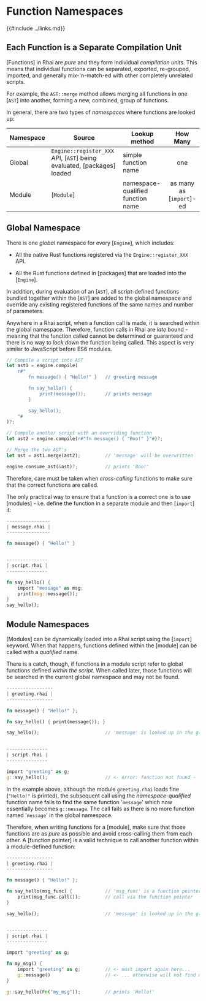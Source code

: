 Function Namespaces
==================

{{#include ../links.md}}

Each Function is a Separate Compilation Unit
-------------------------------------------

[Functions] in Rhai are _pure_ and they form individual _compilation units_.
This means that individual functions can be separated, exported, re-grouped, imported,
and generally mix-'n-match-ed with other completely unrelated scripts.

For example, the `AST::merge` method allows merging all functions in one [`AST`] into another,
forming a new, combined, group of functions.

In general, there are two types of _namespaces_ where functions are looked up:

| Namespace | Source                                                                 | Lookup method                     |         How Many         |
| --------- | ---------------------------------------------------------------------- | --------------------------------- | :----------------------: |
| Global    | `Engine::register_XXX` API, [`AST`] being evaluated, [packages] loaded | simple function name              |           one            |
| Module    | [`Module`]                                                             | namespace-qualified function name | as many as [`import`]-ed |


Global Namespace
----------------

There is one _global_ namespace for every [`Engine`], which includes:

* All the native Rust functions registered via the `Engine::register_XXX` API.

* All the Rust functions defined in [packages] that are loaded into the [`Engine`].

In addition, during evaluation of an [`AST`], all script-defined functions bundled together within
the [`AST`] are added to the global namespace and override any existing registered functions of
the same names and number of parameters.

Anywhere in a Rhai script, when a function call is made, it is searched within the global namespace.
Therefore, function calls in Rhai are _late_ bound - meaning that the function called cannot be
determined or guaranteed and there is no way to _lock down_ the function being called.
This aspect is very similar to JavaScript before ES6 modules.

```rust
// Compile a script into AST
let ast1 = engine.compile(
    r#"
        fn message() { "Hello!" }   // greeting message

        fn say_hello() {
            print(message());       // prints message
        }

        say_hello();
    "#
)?;

// Compile another script with an overriding function
let ast2 = engine.compile(r#"fn message() { "Boo!" }"#)?;

// Merge the two AST's
let ast = ast1.merge(ast2);         // 'message' will be overwritten

engine.consume_ast(&ast)?;          // prints 'Boo!'
```

Therefore, care must be taken when _cross-calling_ functions to make sure that the correct
functions are called.

The only practical way to ensure that a function is a correct one is to use [modules] -
i.e. define the function in a separate module and then [`import`] it:

```rust
----------------
| message.rhai |
----------------

fn message() { "Hello!" }


---------------
| script.rhai |
---------------

fn say_hello() {
    import "message" as msg;
    print(msg::message());
}
say_hello();
```


Module Namespaces
-----------------

[Modules] can be dynamically loaded into a Rhai script using the [`import`] keyword.
When that happens, functions defined within the [module] can be called with a _qualified_ name.

There is a catch, though, if functions in a module script refer to global functions
defined _within the script_.  When called later, those functions will be searched in the
current global namespace and may not be found.

```rust
-----------------
| greeting.rhai |
-----------------

fn message() { "Hello!" };

fn say_hello() { print(message()); }

say_hello();                        // 'message' is looked up in the global namespace


---------------
| script.rhai |
---------------

import "greeting" as g;
g::say_hello();                     // <- error: function not found - 'message'
```

In the example above, although the module `greeting.rhai` loads fine (`"Hello!"` is printed),
the subsequent call using the _namespace-qualified_ function name fails to find the same function
'`message`' which now essentially becomes `g::message`.  The call fails as there is no more
function named '`message`' in the global namespace.

Therefore, when writing functions for a [module], make sure that those functions are as _pure_
as possible and avoid cross-calling them from each other.  A [function pointer] is a valid technique
to call another function within a module-defined function:

```rust
-----------------
| greeting.rhai |
-----------------

fn message() { "Hello!" };

fn say_hello(msg_func) {            // 'msg_func' is a function pointer
    print(msg_func.call());         // call via the function pointer
}

say_hello();                        // 'message' is looked up in the global namespace


---------------
| script.rhai |
---------------

import "greeting" as g;

fn my_msg() {
    import "greeting" as g;         // <- must import again here...
    g::message()                    // <- ... otherwise will not find module 'g'
}

g::say_hello(Fn("my_msg"));         // prints 'Hello!'
```
